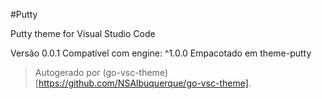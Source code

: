 #Putty

Putty theme for Visual Studio Code

Versão 0.0.1
Compatível com engine: ^1.0.0
Empacotado em theme-putty

> Autogerado por (go-vsc-theme)[https://github.com/NSAlbuquerque/go-vsc-theme].